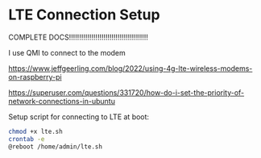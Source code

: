 # LTE Connection Setup

COMPLETE DOCS!!!!!!!!!!!!!!!!!!!!!!!!!!!!!!!!!!!!!!!

I use QMI to connect to the modem

https://www.jeffgeerling.com/blog/2022/using-4g-lte-wireless-modems-on-raspberry-pi

https://superuser.com/questions/331720/how-do-i-set-the-priority-of-network-connections-in-ubuntu

Setup script for connecting to LTE at boot:

```bash
chmod +x lte.sh
crontab -e
@reboot /home/admin/lte.sh
```
